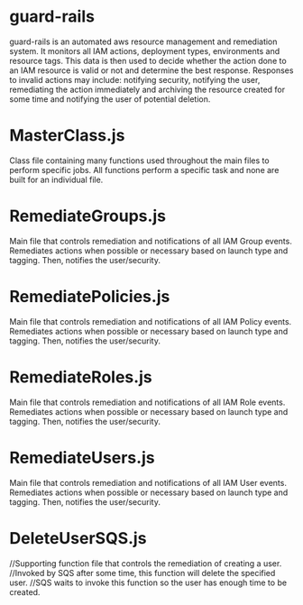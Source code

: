 # guard-rails

guard-rails is an automated aws resource management and remediation system. It monitors all IAM actions, deployment types, environments and resource tags. This data is then used to decide whether the action done to an IAM resource is valid or not and determine the best response. Responses to invalid actions may include: notifying security, notifying the user, remediating the action immediately and archiving the resource created for some time and notifying the user of potential deletion. 


# MasterClass.js

Class file containing many functions used throughout the main files to perform specific jobs.
All functions perform a specific task and none are built for an individual file.

# RemediateGroups.js

Main file that controls remediation and notifications of all IAM Group events.
Remediates actions when possible or necessary based on launch type and tagging. Then, notifies the user/security. 

# RemediatePolicies.js

Main file that controls remediation and notifications of all IAM Policy events. 
Remediates actions when possible or necessary based on launch type and tagging. Then, notifies the user/security. 

# RemediateRoles.js

Main file that controls remediation and notifications of all IAM Role events. 
Remediates actions when possible or necessary based on launch type and tagging. Then, notifies the user/security. 

# RemediateUsers.js

Main file that controls remediation and notifications of all IAM User events. 
Remediates actions when possible or necessary based on launch type and tagging. Then, notifies the user/security. 

# DeleteUserSQS.js

//Supporting function file that controls the remediation of creating a user. 
//Invoked by SQS after some time, this function will delete the specified user.
//SQS waits to invoke this function so the user has enough time to be created. 







